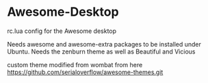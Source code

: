 Awesome-Desktop 
===============

rc.lua config for the Awesome desktop

Needs awesome and awesome-extra packages to be installed under Ubuntu. 
Needs the zenburn theme as well as Beautiful and Vicious 

custom theme modified from wombat from here https://github.com/serialoverflow/awesome-themes.git


